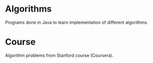 # Algorithms
Programs done in Java to learn implementation of different algorithms.
# Course
Algorithm problems from Stanford course (Coursera).

